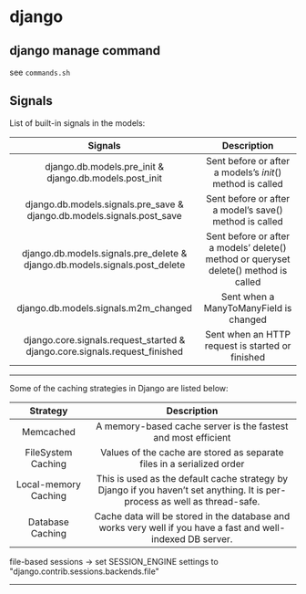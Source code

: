 # django

## django manage command
see `commands.sh`


## Signals

List of built-in signals in the models:


| Signals |	Description|
| :---: | :---: | 
|django.db.models.pre_init & django.db.models.post_init 	| Sent before or after a models’s _init_() method is called |
|django.db.models.signals.pre_save & django.db.models.signals.post_save 	| Sent before or after a model’s save() method is called |
|django.db.models.signals.pre_delete & django.db.models.signals.post_delete |	Sent before or after a models’ delete() method or queryset delete() method is called |
|django.db.models.signals.m2m_changed |	Sent when a ManyToManyField is changed |
|django.core.signals.request_started & django.core.signals.request_finished |	Sent when an HTTP request is started or finished |


****


Some of the caching strategies in Django are listed below:

|Strategy |	Description |
| :---: | :---: | 
|Memcached |	A memory-based cache server is the fastest and most efficient |
|FileSystem Caching |	Values of the cache are stored as separate files in a serialized order|
|Local-memory Caching |	This is used as the default cache strategy by Django if you haven’t set anything. It is per-process as well as thread-safe.|
|Database Caching | 	Cache data will be stored in the database and works very well if you have a fast and well-indexed DB server.|

file-based sessions -> set SESSION_ENGINE settings to "django.contrib.sessions.backends.file"

****
